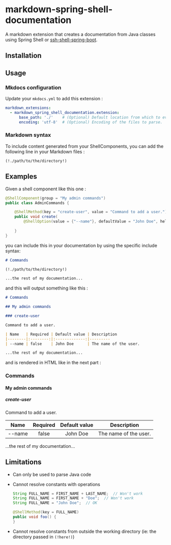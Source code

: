 # markdown-spring-shell-documentation
A markdown extension that creates a documentation from Java classes using Spring Shell or [ssh-shell-spring-boot](https://github.com/fonimus/ssh-shell-spring-boot).

## Installation

## Usage

### Mkdocs configuration

Update your ``mkdocs.yml`` to add this extension :

````yaml
markdown_extensions:
  - markdown_spring_shell_documentation.extension:
      base_path: './'    # (Optional) Default location from which to evaluate relative paths for the files to parse.
      encoding: 'utf-8'  # (Optional) Encoding of the files to parse.
````

### Markdown syntax

To include content generated from your ShellComponents, you can add the following line in your Markdown files :

[//]: # (TODO specify it is only the directory)

````
(!./path/to/the/directory!)
````

## Examples

Given a shell component like this one :

````java
@ShellComponent(group = "My admin commands")
public class AdminCommands {

    @ShellMethod(key = "create-user", value = "Command to add a user.")
    public void create(
        @ShellOption(value = {"--name"}, defaultValue = "John Doe", help = "The name of the user.") String name) {
    
    }
}
````

you can include this in your documentation by using the specific include syntax:

````markdown
# Commands

(!./path/to/the/directory!)

...the rest of my documentation...
````

and this will output something like this :

````markdown
# Commands

## My admin commands

### create-user

Command to add a user.

| Name   | Required | Default value | Description
|--------|:--------:|:-------------:|---------
| --name | false    | John Doe      | The name of the user.

...the rest of my documentation... 
````

and is rendered in HTML like in the next part :

### Commands

#### My admin commands

##### create-user

Command to add a user.

| Name   | Required | Default value | Description
|--------|:--------:|:-------------:|---------
| --name | false    | John Doe      | The name of the user. 

...the rest of my documentation...

## Limitations

* Can only be used to parse Java code

* Cannot resolve constants with operations 

    ````java
    String FULL_NAME = FIRST_NAME + LAST_NAME;  // Won't work  
    String FULL_NAME = FIRST_NAME + "Doe";  // Won't work  
    String FULL_NAME = "John Doe";  // OK
    
    @ShellMethod(key = FULL_NAME)
    public void foo() {
    }  
    ````

* Cannot resolve constants from outside the working directory (ie: the directory passed in ``(!here!)``)
